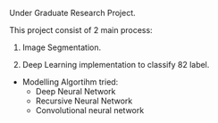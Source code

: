 Under Graduate Research Project.


This project consist of 2 main process:


1. Image Segmentation.


2. Deep Learning implementation to classify 82 label.
  - Modelling Algortihm tried:
    - Deep Neural Network
    - Recursive Neural Network
    - Convolutional neural network
